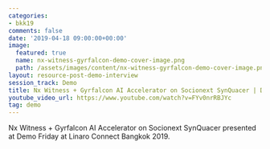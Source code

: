 ```yaml
---
categories:
- bkk19
comments: false
date: '2019-04-18 09:00:00+00:00'
image:
  featured: true
  name: nx-witness-gyrfalcon-demo-cover-image.png
  path: /assets/images/content/nx-witness-gyrfalcon-demo-cover-image.png
layout: resource-post-demo-interview
session_track: Demo
title: Nx Witness + Gyrfalcon AI Accelerator on Socionext SynQuacer | Demo Friday BKK19
youtube_video_url: https://www.youtube.com/watch?v=FYv0nrRBJYc
tag: demo
---
```

Nx Witness + Gyrfalcon AI Accelerator on Socionext SynQuacer presented at Demo Friday at Linaro Connect Bangkok 2019.